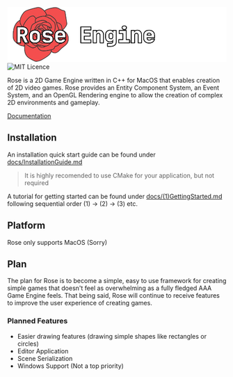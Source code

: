 ![Rose](brand/Rose_Logo.png)  
![MIT Licence](https://img.shields.io/badge/License-MIT%20-blue.svg) 

Rose is a 2D Game Engine written in C++ for MacOS that enables creation of 2D video games. Rose provides an Entity Component System, an Event System, and an OpenGL Rendering engine to allow the creation of complex 2D environments and gameplay. 

[Documentation](docs)

## Installation
An installation quick start guide can be found under [docs/InstallationGuide.md](docs/InstallationGuide.md)
> It is highly recomended to use CMake for your application, but not required


A tutorial for getting started can be found under [docs/(1)GettingStarted.md](docs/(1)GettingStarted.md) following sequential order (1) -> (2) -> (3) etc.

## Platform
Rose only supports MacOS (Sorry)

## Plan
The plan for Rose is to become a simple, easy to use framework for creating simple games that doesn't feel as overwhelming as a fully fledged AAA Game Engine feels. That being said, Rose will continue to receive features to improve the user experience of creating games.

### Planned Features
* Easier drawing features (drawing simple shapes like rectangles or circles)
* Editor Application
* Scene Serialization
* Windows Support (Not a top priority)


